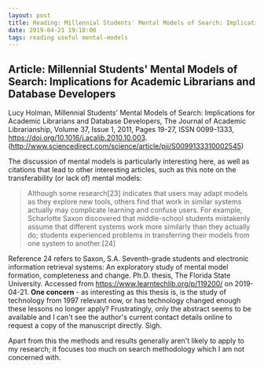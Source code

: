 ```yaml
---
layout: post
title: Reading: Millennial Students' Mental Models of Search: Implications for Academic Librarians and Database Developers
date: 2019-04-21 19:18:00
tags: reading useful mental-models
---
```


## Article: Millennial Students' Mental Models of Search: Implications for Academic Librarians and Database Developers

Lucy Holman,
Millennial Students' Mental Models of Search: Implications for Academic Librarians and Database Developers,
The Journal of Academic Librarianship,
Volume 37, Issue 1,
2011,
Pages 19-27,
ISSN 0099-1333,
https://doi.org/10.1016/j.acalib.2010.10.003.
(http://www.sciencedirect.com/science/article/pii/S0099133310002545)


The discussion of mental models is particularly interesting here, as well as citations that lead to other interesting articles, such as this note on the transferability (or lack of) mental models:

>Although some research[23] indicates that users may adapt models as they explore new tools, others find that work in similar systems actually may complicate learning and confuse users. For example, Scharlotte Saxon discovered that middle-school students mistakenly assume that different systems work more similarly than they actually do; students experienced problems in transferring their models from one system to another.[24]

Reference 24 refers to Saxon, S.A. Seventh-grade students and electronic information retrieval systems: An exploratory study of mental model formation, completeness and change. Ph.D. thesis, The Florida State University. Accessed from https://www.learntechlib.org/p/119200/ on 2019-04-21. **One concern** - as interesting as this thesis is, is the study of technology from 1997 relevant now, or has technology changed enough these lessons no longer apply? Frustratingly, only the abstract seems to be available and I can't see the author's current contact details online to request a copy of the manuscript directly. Sigh.

Apart from this the methods and results generally aren't likely to apply to my research; it focuses too much on search methodology which I am not concerned with.
